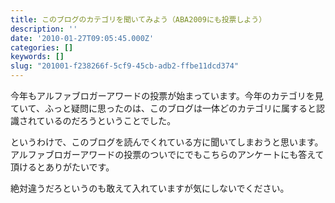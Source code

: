 ```yaml
---
title: このブログのカテゴリを聞いてみよう（ABA2009にも投票しよう）
description: ''
date: '2010-01-27T09:05:45.000Z'
categories: []
keywords: []
slug: "201001-f238266f-5cf9-45cb-adb2-ffbe11dcd374"
---
```

今年もアルファブロガーアワードの投票が始まっています。今年のカテゴリを見ていて、ふっと疑問に思ったのは、このブログは一体どのカテゴリに属すると認識されているのだろうということでした。

というわけで、このブログを読んでくれている方に聞いてしまおうと思います。アルファブロガーアワードの投票のついでにでもこちらのアンケートにも答えて頂けるとありがたいです。

絶対違うだろというのも敢えて入れていますが気にしないでください。